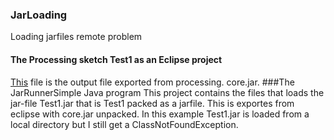 ### JarLoading
Loading jarfiles remote problem
#### The Processing sketch Test1 as an Eclipse project

[This](https://github.com/MahApp/JarLoading/blob/master/Test1/src/se/mah/Processing1.java) file is the output file exported from processing.
core.jar.
###The JarRunnerSimple Java program
This project contains the files that loads the jar-file Test1.jar that is Test1 packed as a jarfile. This is exportes from eclipse with core.jar unpacked. 
In this example Test1.jar is loaded from a local directory but I still get a ClassNotFoundException. 

